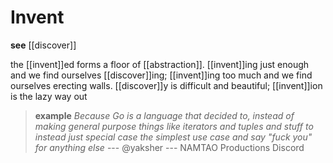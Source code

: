 # Invent

**see** [[discover]]

the [[invent]]ed forms a floor of [[abstraction]]. [[invent]]ing just enough and we find ourselves [[discover]]ing; [[invent]]ing too much and we find ourselves erecting walls. [[discover]]y is difficult and beautiful; [[invent]]ion is the lazy way out

> **example** _Because Go is a language that decided to, instead of making general purpose things like iterators and tuples and stuff to instead just special case the simplest use case and say "fuck you" for anything else_ --- @yaksher --- NAMTAO Productions Discord
